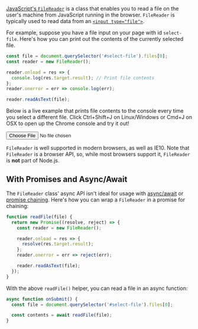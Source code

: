 [JavaScript's `FileReader`](https://developer.mozilla.org/en-US/docs/Web/API/FileReader) is a class that enables you to read a file on the user's
machine from JavaScript running in the browser. `FileReader` is typically
used to read data from an [`<input type="file">`](https://developer.mozilla.org/en-US/docs/Web/HTML/Element/input/file).

For example, suppose you have a file input on your page with id `select-file`.
Here's how you can print out the contents of the currently selected file.

```javascript
const file = document.querySelector('#select-file').files[0];
const reader = new FileReader();

reader.onload = res => {
  console.log(res.target.result); // Print file contents
};
reader.onerror = err => console.log(err);

reader.readAsText(file);
```

Below is a live example that prints file contents to the console
every time you select a different file. Click Ctrl+Shift+J on Linux/Windows
or Cmd+J on OSX to open up the Chrome console and try it out!

<input type="file" id="select-file">

<script>
  const input = document.querySelector('#select-file');

  input.addEventListener('change', () => {
    const file = input.files[0];
    const reader = new FileReader();

    reader.onload = res => {
      console.log(res.target.result); // Print file contents
    };
    reader.onerror = err => console.log(err);

    reader.readAsText(file);
  });
</script>

`FileReader` is well supported in modern browsers, as well as IE10.
Note that `FileReader` is a browser API, so, while most browsers
support it, `FileReader` is **not** part of Node.js.

With Promises and Async/Await
-----------------------------

The `FileReader` class' async API isn't ideal for usage with [async/await](/tutorials/fundamentals/async-await) or [promise chaining](/tutorials/fundamentals/promise-chaining). Here's how you can wrap a `FileReader`
in a promise for chaining:

```javascript
function readFile(file) {
  return new Promise((resolve, reject) => {
    const reader = new FileReader();

    reader.onload = res => {
      resolve(res.target.result);
    };
    reader.onerror = err => reject(err);

    reader.readAsText(file);
  });
}
```

With the above `readFile()` helper, you can read a file in an async
function:

```javascript
async function onSubmit() {
  const file = document.querySelector('#select-file').files[0];

  const contents = await readFile(file);
}
```
